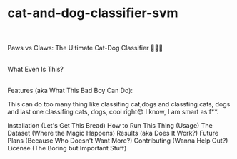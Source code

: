 # cat-and-dog-classifier-svm
 <br><br>
Paws vs Claws: The Ultimate Cat-Dog Classifier 🐾🐶🐱<br><br>

What Even Is This?<br><br>

<!-- Add funny intro about what the project does -->Features (aka What This Bad Boy Can Do):<br>
This can do too many thing like classifing cat,dogs and classfing cats, dogs and last one classifing cats, dogs, cool right😎 I know, I am smart as f**.
<!-- List the cool stuff your classifier can do -->Installation (Let's Get This Bread)

<!-- Steps to install dependencies -->How to Run This Thing (Usage)

<!-- Explain how to use the classifier -->The Dataset (Where the Magic Happens)

<!-- Mention where the dataset came from -->Results (aka Does It Work?)

<!-- Share how well it works and any funny observations -->Future Plans (Because Who Doesn't Want More?)

<!-- Any plans for upgrades or adding new features -->Contributing (Wanna Help Out?)

<!-- If you're open to PRs, mention it here -->License (The Boring but Important Stuff)

<!-- Briefly mention the license -->

